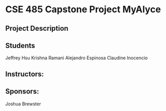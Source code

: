 # CSE 485 Capstone Project MyAlyce

## Project Description

## Students

Jeffrey Hsu
Krishna Ramani
Alejandro Espinosa
Claudine Inocencio

## Instructors:

## Sponsors:

Joshua Brewster

